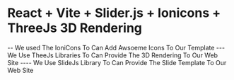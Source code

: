 # React + Vite + Slider.js + Ionicons + ThreeJs 3D Rendering

-- We used The IoniCons To Can Add Awsoeme Icons To Our Template
--- We Use TheeJs Libraries To Can Provide The 3D Rendering To Our Web Site
---- We Use SlideJs Library To Can Provide The Slide Template To Our Web Site
